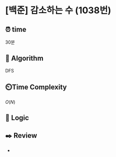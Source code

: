 # [백준]  감소하는 수 (1038번)

## ⏰  **time**

30분

## :pushpin: **Algorithm**

DFS

## ⏲️**Time Complexity**

$O(N)$

## :round_pushpin: **Logic**

## :black_nib: **Review**

- 

